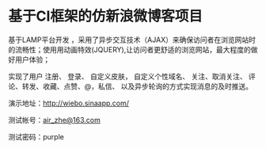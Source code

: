 # 基于CI框架的仿新浪微博客项目
基于LAMP平台开发 ，采用了异步交互技术（AJAX）来确保访问者在浏览网站时的流畅性；使用用动画特效(JQUERY),让访问者更舒适的浏览网站，最大程度的做好用户体验；


实现了用户 
注册、
登录、
自定义皮肤，
自定义个性域名、
关注、取消关注、
评论、转发、收藏、点赞、@，私信、
以及异步轮询的方式实现消息的及时推送。

演示地址：http://wiebo.sinaapp.com/

测试帐号：air_zhe@163.com 

测试密码：purple
